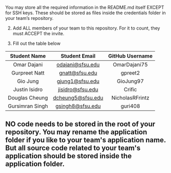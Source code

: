 You may store all the required information in the README.md itself EXCEPT for SSH keys.
These should be stored as files inside the credentials folder in your team’s repository.

2. Add ALL members of your team to this repository. For it to count, they must ACCEPT the invite.

3. Fill out the table below

| Student Name | Student Email | GitHub Username |
|    :---:     |     :---:     |     :---:       |
| Omar Dajani   |          odajani@sfsu.edu     |           OmarDajani75      |
| Gurpreet Natt    |         gnatt@sfsu.edu      |       gpreet2          |
| Gio Jung      |      gjung1@sfsu.edu         |          GioJung97       |
| Justin Isidro      |       jisidro@sfsu.edu        |        Crific         |
| Douglas Cheung   |       dcheung5@sfsu.edu        |       NicholasRFrintz          |
| Gursimran Singh     |        gsingh8@sfsu.edu       |         guri408        |

## NO code needs to be stored in the root of your repository. You may rename the application folder if you like to your team's application name. But all source code related to your team's application should be stored inside the application folder.
